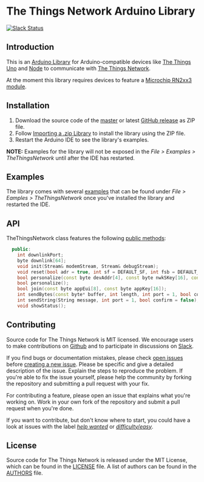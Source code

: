 # The Things Network Arduino Library

[![Slack Status](https://slack.thethingsnetwork.org/badge.svg)](https://slack.thethingsnetwork.org/)

## Introduction

This is an [Arduino Library](https://www.arduino.cc/en/Guide/Libraries) for Arduino-compatible devices like [The Things Uno](https://shop.thethingsnetwork.com/index.php/product/the-things-uno/) and [Node](https://shop.thethingsnetwork.com/index.php/product/the-things-node/) to communicate with [The Things Network](https://www.thethingsnetwork.org).

At the moment this library requires devices to feature a [Microchip RN2xx3 module](http://www.microchip.com/design-centers/wireless-connectivity/embedded-wireless/lora-technology).

## Installation

1. Download the source code of the [master](https://github.com/TheThingsNetwork/arduino-library/archive/master.zip) or latest [GitHub release](https://github.com/TheThingsNetwork/arduino-library/releases) as ZIP file.
2. Follow [Importing a .zip Library](https://www.arduino.cc/en/Guide/Libraries#toc4) to install the library using the ZIP file.
3. Restart the Arduino IDE to see the library's examples.

**NOTE:** Examples for the library will not be exposed in the *File > Examples > TheThingsNetwork* until after the IDE has restarted.

## Examples
The library comes with several [examples](examples) that can be found under *File > Eamples > TheThingsNetwork* once you've installed the library and restarted the IDE.

## API

TheThingsNetwork class features the following [public methods](https://github.com/TheThingsNetwork/arduino-library/blob/master/src/TheThingsNetwork.h#L39):

```C++
  public:
    int downlinkPort;
    byte downlink[64];
    void init(Stream& modemStream, Stream& debugStream);
    void reset(bool adr = true, int sf = DEFAULT_SF, int fsb = DEFAULT_FSB);
    bool personalize(const byte devAddr[4], const byte nwkSKey[16], const byte appSKey[16]);
    bool personalize();
    bool join(const byte appEui[8], const byte appKey[16]);
    int sendBytes(const byte* buffer, int length, int port = 1, bool confirm = false);
    int sendString(String message, int port = 1, bool confirm = false);
    void showStatus();
```

## Contributing

Source code for The Things Network is MIT licensed. We encourage users to make contributions on [Github](https://github.com/TheThingsNetwork/arduino-library) and to participate in discussions on [Slack](https://slack.thethingsnetwork.org).

If you find bugs or documentation mistakes, please check [open issues](https://github.com/TheThingsNetwork/arduino-library/issues) before [creating a new issue](https://github.com/TheThingsNetwork/arduino-library/issues/new). Please be specific and give a detailed description of the issue. Explain the steps to reproduce the problem. If you're able to fix the issue yourself, please help the community by forking the repository and submitting a pull request with your fix.

For contributing a feature, please open an issue that explains what you're working on. Work in your own fork of the repository and submit a pull request when you're done.

If you want to contribute, but don't know where to start, you could have a look at issues with the label [*help wanted*](https://github.com/TheThingsNetwork/arduino-library/labels/help%20wanted) or [*difficulty/easy*](https://github.com/TheThingsNetwork/arduino-library/labels/difficulty%2Feasy).

## License

Source code for The Things Network is released under the MIT License, which can be found in the [LICENSE](LICENSE) file. A list of authors can be found in the [AUTHORS](AUTHORS) file.
